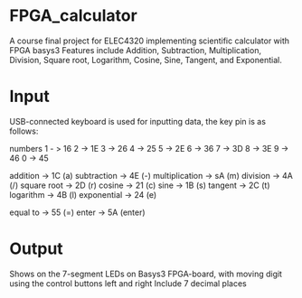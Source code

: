 # FPGA_calculator
 A course final project for ELEC4320 implementing scientific calculator with FPGA basys3
 Features include Addition, Subtraction, Multiplication, Division, Square root, Logarithm, Cosine, Sine, Tangent, and Exponential.

# Input
 USB-connected keyboard is used for inputting data, the key pin is as follows:

numbers
1 - > 16
2 -> 1E 
3 -> 26
4 -> 25
5 -> 2E
6 -> 36
7 -> 3D
8 -> 3E
9 -> 46
0 -> 45

addition -> 1C (a)
subtraction -> 4E (-)
multiplication -> sA (m)
division -> 4A (/)
square root -> 2D (r)
cosine -> 21 (c)
sine -> 1B (s)
tangent -> 2C (t)
logarithm -> 4B (l)
exponential -> 24 (e)

equal to -> 55 (=)
enter -> 5A (enter)

# Output
Shows on the 7-segment LEDs on Basys3 FPGA-board, with moving digit using the control buttons left and right
Include 7 decimal places
